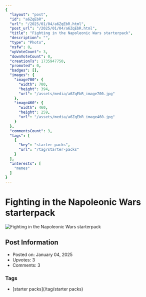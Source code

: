 ```yaml
---
{
  "layout": "post",
  "id": "a6ZqEbR",
  "url": "/2025/01/04/a6ZqEbR.html",
  "post_url": "/2025/01/04/a6ZqEbR.html",
  "title": "Fighting in the Napoleonic Wars starterpack",
  "description": "",
  "type": "Photo",
  "nsfw": 0,
  "upVoteCount": 3,
  "downVoteCount": 0,
  "creationTs": 1735947750,
  "promoted": 0,
  "badges": [],
  "images": {
    "image700": {
      "width": 700,
      "height": 394,
      "url": "/assets/media/a6ZqEbR_image700.jpg"
    },
    "image460": {
      "width": 460,
      "height": 259,
      "url": "/assets/media/a6ZqEbR_image460.jpg"
    }
  },
  "commentsCount": 3,
  "tags": [
    {
      "key": "starter packs",
      "url": "/tag/starter-packs"
    }
  ],
  "interests": [
    "memes"
  ]
}
---
```


# Fighting in the Napoleonic Wars starterpack

![Fighting in the Napoleonic Wars starterpack](/assets/media/a6ZqEbR_image700.jpg)

## Post Information

- Posted on: January 04, 2025
- Upvotes: 3
- Comments: 3

### Tags

- [starter packs](/tag/starter packs)
